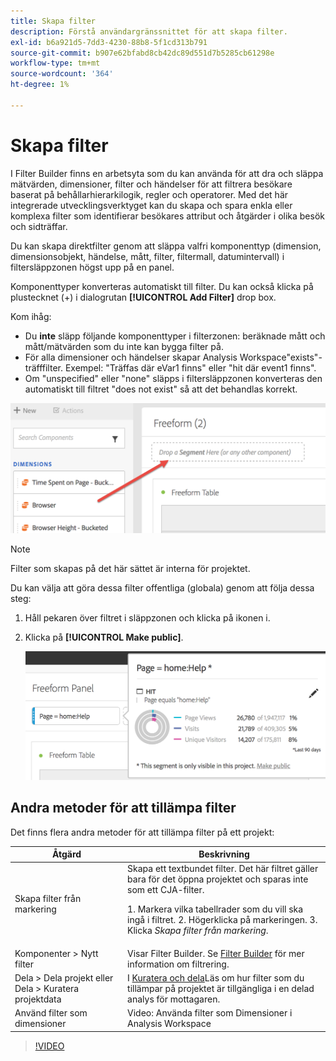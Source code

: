 ```yaml
---
title: Skapa filter
description: Förstå användargränssnittet för att skapa filter.
exl-id: b6a921d5-7dd3-4230-88b8-5f1cd313b791
source-git-commit: b907e62bfabd8cb42dc89d551d7b5285cb61298e
workflow-type: tm+mt
source-wordcount: '364'
ht-degree: 1%

---
```


# Skapa filter

I Filter Builder finns en arbetsyta som du kan använda för att dra och släppa mätvärden, dimensioner, filter och händelser för att filtrera besökare baserat på behållarhierarkilogik, regler och operatorer. Med det här integrerade utvecklingsverktyget kan du skapa och spara enkla eller komplexa filter som identifierar besökares attribut och åtgärder i olika besök och sidträffar.

Du kan skapa direktfilter genom att släppa valfri komponenttyp (dimension, dimensionsobjekt, händelse, mått, filter, filtermall, datumintervall) i filtersläppzonen högst upp på en panel.

Komponenttyper konverteras automatiskt till filter. Du kan också klicka på plustecknet (+) i dialogrutan **[!UICONTROL Add Filter]** drop box.

Kom ihåg:

* Du **inte** släpp följande komponenttyper i filterzonen: beräknade mått och mått/mätvärden som du inte kan bygga filter på.
* För alla dimensioner och händelser skapar Analysis Workspace&quot;exists&quot;-träfffilter. Exempel: &quot;Träffas där eVar1 finns&quot; eller &quot;hit där event1 finns&quot;.
* Om &quot;unspecified&quot; eller &quot;none&quot; släpps i filtersläppzonen konverteras den automatiskt till filtret &quot;does not exist&quot; så att det behandlas korrekt.

![](assets/segment-dropzone.png)

>[!NOTE]
>
>Filter som skapas på det här sättet är interna för projektet.

Du kan välja att göra dessa filter offentliga (globala) genom att följa dessa steg:

1. Håll pekaren över filtret i släppzonen och klicka på ikonen i.
1. Klicka på **[!UICONTROL Make public]**.

   ![](assets/segment-info.png)

## Andra metoder för att tillämpa filter

Det finns flera andra metoder för att tillämpa filter på ett projekt:

| Åtgärd | Beskrivning |
|--- |--- |
| Skapa filter från markering | Skapa ett textbundet filter. Det här filtret gäller bara för det öppna projektet och sparas inte som ett CJA-filter.<p> 1. Markera vilka tabellrader som du vill ska ingå i filtret.  2. Högerklicka på markeringen.  3. Klicka *Skapa filter från markering*. |
| Komponenter > Nytt filter | Visar Filter Builder. Se [Filter Builder](https://experienceleague.adobe.com/docs/analytics/components/segmentation/segmentation-workflow/seg-build.html) för mer information om filtrering. |
| Dela > Dela projekt eller Dela > Kuratera projektdata | I [Kuratera och dela](https://experienceleague.adobe.com/docs/analytics/analyze/analysis-workspace/curate-share/curate.html#concept_4A9726927E7C44AFA260E2BB2721AFC6)Läs om hur filter som du tillämpar på projektet är tillgängliga i en delad analys för mottagaren. |
| Använd filter som dimensioner | Video: Använda filter som Dimensioner i Analysis Workspace |

>[!VIDEO](https://video.tv.adobe.com/v/23974)
